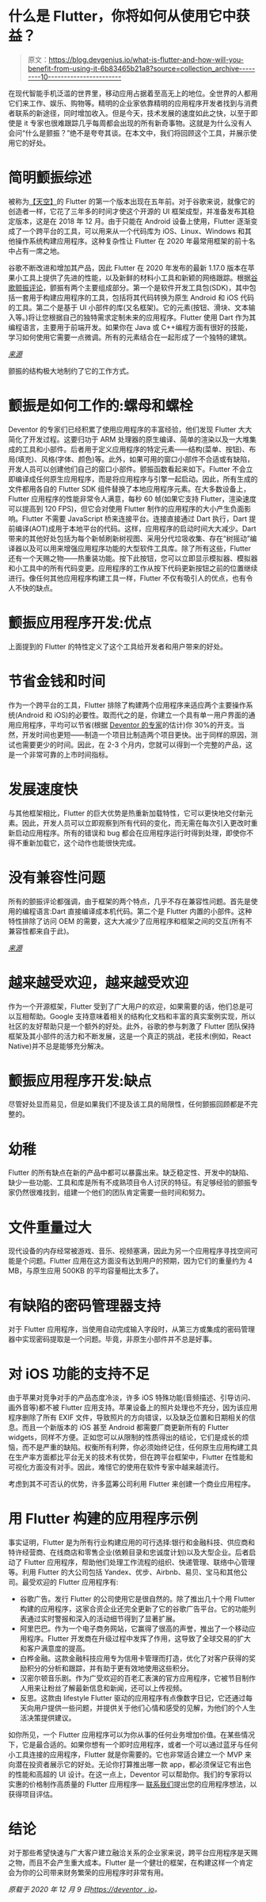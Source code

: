 # 什么是 Flutter，你将如何从使用它中获益？

> 原文：<https://blog.devgenius.io/what-is-flutter-and-how-will-you-benefit-from-using-it-6b83465b21a8?source=collection_archive---------10----------------------->

在现代智能手机泛滥的世界里，移动应用占据着至高无上的地位。全世界的人都用它们来工作、娱乐、购物等。精明的企业家依靠精明的应用程序开发者找到与消费者联系的新途径，同时增加收入。但是今天，技术发展的速度如此之快，以至于即使是 it 专家也很难跟踪几乎每周都会出现的所有新奇事物。这就是为什么没有人会问“什么是颤振？”绝不是夸夸其谈。在本文中，我们将回顾这个工具，并展示使用它的好处。

# 简明颤振综述

被称为[【天空】](https://en.wikipedia.org/wiki/Flutter_(software))的 Flutter 的第一个版本出现在五年前。对于谷歌来说，就像它的创造者一样，它花了三年多的时间才使这个开源的 UI 框架成型，并准备发布其稳定版本，这是在 2018 年 12 月。由于只能在 Android 设备上使用，Flutter 逐渐变成了一个跨平台的工具，可以用来从一个代码库为 iOS、Linux、Windows 和其他操作系统构建应用程序。这种复杂性让 Flutter 在 2020 年最常用框架的前十名中占有一席之地。

谷歌不断改进和增加其产品，因此 Flutter 在 2020 年发布的最新 1.17.0 版本在苹果小工具上提供了先进的性能，以及新鲜的材料小工具和新颖的网络跟踪。根据[谷歌颤振评论](https://www.freecodecamp.org/news/why-mobile-apps-makers-are-in-love-with-flutter/)，颤振有两个主要组成部分。第一个是软件开发工具包(SDK)，其中包括一套用于构建应用程序的工具，包括将其代码转换为原生 Android 和 iOS 代码的工具。第二个是基于 UI 小部件的库(又名框架)。它的元素(按钮、滑块、文本输入等。)将让您根据自己的独特需求定制未来的应用程序。Flutter 使用 Dart 作为其编程语言，主要用于前端开发。如果你在 Java 或 C++编程方面有很好的技能，学习如何使用它需要一点微调。所有的元素结合在一起形成了一个独特的建筑。

[*来源*](https://www.freecodecamp.org/news/why-mobile-apps-makers-are-in-love-with-flutter/)

颤振的结构极大地制约了它的工作方式。

# 颤振是如何工作的:螺母和螺栓

Deventor 的专家们已经积累了使用应用程序的丰富经验，他们发现 Flutter 大大简化了开发过程。这要归功于 ARM 处理器的原生编译、简单的渲染以及一大堆集成的工具和小部件。后者用于定义应用程序的特定元素——结构(菜单、按钮)、布局(填充)、风格(字体、颜色)等。此外，如果可用的窗口小部件不合适或有缺陷，开发人员可以创建他们自己的窗口小部件。颤振函数看起来如下。Flutter 不会立即编译成任何原生应用程序，而是将应用程序与引擎一起启动。因此，所有生成的文件都用各自的 Flutter SDK 组件替换了本地应用程序元素。在大多数设备上，Flutter 应用程序的性能非常令人满意，每秒 60 帧(如果它支持 Flutter，渲染速度可以提高到 120 FPS)，但它会对使用 Flutter 制作的应用程序的大小产生负面影响。Flutter 不需要 JavaScript 桥来连接平台。连接直接通过 Dart 执行，Dart 提前编译(AOT)成用于本地平台的代码。这样，应用程序的启动时间大大减少。Dart 带来的其他好处包括为每个新帧刷新树视图、采用分代垃圾收集、存在“树摇动”编译器以及可以用来增强应用程序功能的大型软件工具库。除了所有这些，Flutter 还有一个天赐之物——热重装功能。按下此按钮，您可以立即显示模拟器、模拟器和小工具中的所有代码变更。应用程序的工作从按下代码更新按钮之前的位置继续进行。像任何其他应用程序构建工具一样，Flutter 不仅有吸引人的优点，也有令人不快的缺点。

# 颤振应用程序开发:优点

上面提到的 Flutter 的特性定义了这个工具给开发者和用户带来的好处。

# 节省金钱和时间

作为一个跨平台的工具，Flutter 排除了构建两个应用程序来适应两个主要操作系统(Android 和 iOS)的必要性。取而代之的是，你建立一个具有单一用户界面的通用应用程序，平均可以节省(根据 [Deventor 的专家](https://deventor.io/services/dedicated-teams/)的估计)你 30%的开支。当然，开发时间也更短——制造一个项目比制造两个项目更快。出于同样的原因，测试也需要更少的时间。因此，在 2-3 个月内，您就可以得到一个完整的产品，这是一个非常可靠的上市时间指标。

# 发展速度快

与其他框架相比，Flutter 的巨大优势是热重新加载特性，它可以更快地交付新元素。因此，开发人员可以立即观察到所有代码的变化，而无需在每次引入更改时重新启动应用程序。所有的错误和 bug 都会在应用程序运行时得到处理，即使你不得不重新加载它，这个动作也能很快完成。

# 没有兼容性问题

所有的颤振评论都强调，由于框架的两个特点，几乎不存在兼容性问题。首先是使用的编程语言:Dart 直接编译成本机代码。第二个是 Flutter 内置的小部件。这种特性排除了访问 OEM 的需要，这大大减少了应用程序和框架之间的交互(所有不兼容性都来自于此)。

[*来源*](https://www.freecodecamp.org/news/why-mobile-apps-makers-are-in-love-with-flutter/)

# 越来越受欢迎，越来越受欢迎

作为一个开源框架，Flutter 受到了广大用户的欢迎，如果需要的话，他们总是可以互相帮助。Google 支持意味着相关的结构化文档和丰富的真实案例实现，所以社区的友好帮助只是一个额外的好处。此外，谷歌的参与刺激了 Flutter 团队保持框架及其小部件的活力和不断发展，这是一个真正的挑战，老技术(例如，React Native)并不总是能够充分解决。

# 颤振应用程序开发:缺点

尽管好处显而易见，但是如果我们不提及该工具的局限性，任何颤振回顾都是不完整的。

# 幼稚

Flutter 的所有缺点在新的产品中都可以暴露出来。缺乏稳定性、开发中的缺陷、缺少一些功能、工具和库是所有不成熟项目令人讨厌的特征。有足够经验的颤振专家仍然很难找到，组建一个他们的团队肯定需要一些时间和努力。

# 文件重量过大

现代设备的内存经常被游戏、音乐、视频塞满，因此为另一个应用程序寻找空间可能是个问题。Flutter 应用在这方面没有达到用户的预期，因为它们的重量约为 4 MB，与原生应用 500KB 的平均容量相比太多了。

# 有缺陷的密码管理器支持

对于 Flutter 应用程序，当使用自动完成输入字段时，从第三方或集成的密码管理器中实现密码提取是一个问题。毕竟，非原生小部件并不总是好事。

# 对 iOS 功能的支持不足

由于苹果对竞争对手的产品态度冷淡，许多 iOS 特殊功能(音频描述、引导访问、画外音等)都不被 Flutter 应用支持。苹果设备上的照片处理也不充分，因为该应用程序删除了所有 EXIF 文件，导致照片的方向错误，以及缺乏位置和日期相关的信息。而且一个新版本的 iOS 甚至 Android 都需要厂商更新所有的 Flutter widgets，同样不方便。正如您可以从限制的性质得出的结论，它们是成长的烦恼，而不是严重的缺陷。权衡所有利弊，你必须始终记住，任何原生应用构建工具在生产率方面都比平台无关的技术有优势，但在跨平台框架中，Flutter 在性能和可视化方面没有对手。因此，难怪它的使用在软件专家中越来越流行。

考虑到其不可否认的优势，许多蓝筹公司利用 Flutter 来创建一个商业应用程序。

# 用 Flutter 构建的应用程序示例

事实证明，Flutter 是为所有行业构建应用的可行选择:银行和金融科技、供应商和特许经营商、在线商店和零售企业(依赖目录和忠诚度计划)以及大型企业。后者启动了 Flutter 应用程序，帮助他们处理工作流程的组织、快递管理、联络中心管理等。利用 Flutter 的大公司包括 Yandex、优步、Airbnb、易贝、宝马和其他公司。最受欢迎的 Flutter 应用程序有:

*   谷歌广告。发行 Flutter 的公司使用它是很自然的。除了推出几十个用 Flutter 构建的应用程序，这家合资企业还完全更新了它的谷歌广告平台。它的功能列表通过实时警报和深入的活动细节得到了显著扩展。
*   阿里巴巴。作为一个电子商务网站，它赢得了很高的声誉，推出了一个移动应用程序。Flutter 开发商在升级过程中发挥了作用，这导致了全球交易的扩大和客户满意度的提高。
*   白桦金融。这款金融科技应用专为信用卡管理而打造，优化了对客户获得的奖励积分的分析和跟踪，并有助于更有效地使用这些积分。
*   汉密尔顿音乐剧。作为广受欢迎的百老汇表演的官方应用程序，它被节目制作人用来让粉丝了解最新信息和新闻，还可以上传视频。
*   反思。这款由 lifestyle Flutter 驱动的应用程序有点像数字日记，它还通过每天向用户提供一些问题，并提供关于他们心情和感受的见解，为他们的个人生活决策提供建议。

如你所见，一个 Flutter 应用程序可以为你从事的任何业务增加价值。在某些情况下，它是最合适的。如果你想有一个即时应用程序，或者一个可以通过蓝牙与任何小工具连接的应用程序，Flutter 就是你需要的。它也非常适合建立一个 MVP 来向潜在投资者展示它的好处。无论你打算推出哪一款 app，都必须保证它有出色的性能和高超的 UI 设计。在这一点上，Deventor 可以帮助你。我们的专家将以实惠的价格制作高质量的 Flutter 应用程序— [联系我们](https://deventor.io/contact-us/)提出您的应用程序想法，以获得项目评估。

# 结论

对于那些希望快速与广大客户建立融洽关系的企业家来说，跨平台应用程序是天赐之物，而且不会产生重大成本。Flutter 是一个健壮的框架，在构建这样一个肯定会为你的公司带来财务繁荣的应用程序时非常有用。

*原载于 2020 年 12 月 9 日*[*https://deventor . io*](https://deventor.io/blog/what-is-flutter/)*。*